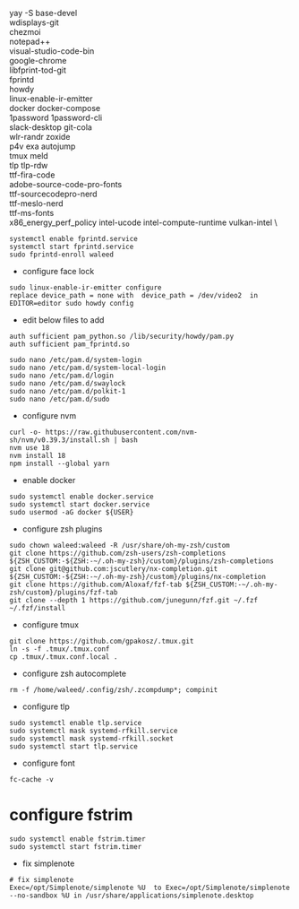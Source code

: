 yay -S base-devel           \
    wdisplays-git           \
    chezmoi                 \
    notepad++               \
    visual-studio-code-bin  \
    google-chrome           \
    libfprint-tod-git       \
    fprintd                 \
    howdy                   \
    linux-enable-ir-emitter \
    docker docker-compose   \
    1password 1password-cli \
    slack-desktop git-cola  \
    wlr-randr zoxide        \
    p4v exa autojump        \
    tmux meld               \
    tlp tlp-rdw             \
    ttf-fira-code           \
    adobe-source-code-pro-fonts \
    ttf-sourcecodepro-nerd  \
    ttf-meslo-nerd          \
    ttf-ms-fonts            \
    x86_energy_perf_policy intel-ucode intel-compute-runtime vulkan-intel       \
```
systemctl enable fprintd.service
systemctl start fprintd.service
sudo fprintd-enroll waleed
```

* configure face lock
```
sudo linux-enable-ir-emitter configure
replace device_path = none with  device_path = /dev/video2  in EDITOR=editor sudo howdy config
```

* edit below files to add 
```
auth sufficient pam_python.so /lib/security/howdy/pam.py
auth sufficient pam_fprintd.so
```
```
sudo nano /etc/pam.d/system-login
sudo nano /etc/pam.d/system-local-login
sudo nano /etc/pam.d/login
sudo nano /etc/pam.d/swaylock
sudo nano /etc/pam.d/polkit-1 
sudo nano /etc/pam.d/sudo
```


* configure nvm
```
curl -o- https://raw.githubusercontent.com/nvm-sh/nvm/v0.39.3/install.sh | bash
nvm use 18
nvm install 18
npm install --global yarn 
```

* enable docker
```
sudo systemctl enable docker.service
sudo systemctl start docker.service
sudo usermod -aG docker ${USER}
```

* configure zsh plugins
```
sudo chown waleed:waleed -R /usr/share/oh-my-zsh/custom
git clone https://github.com/zsh-users/zsh-completions ${ZSH_CUSTOM:-${ZSH:-~/.oh-my-zsh}/custom}/plugins/zsh-completions
git clone git@github.com:jscutlery/nx-completion.git ${ZSH_CUSTOM:-${ZSH:-~/.oh-my-zsh}/custom}/plugins/nx-completion
git clone https://github.com/Aloxaf/fzf-tab ${ZSH_CUSTOM:-~/.oh-my-zsh/custom}/plugins/fzf-tab
git clone --depth 1 https://github.com/junegunn/fzf.git ~/.fzf
~/.fzf/install
```

* configure tmux
```
git clone https://github.com/gpakosz/.tmux.git
ln -s -f .tmux/.tmux.conf
cp .tmux/.tmux.conf.local .
```

* configure zsh autocomplete
```
rm -f /home/waleed/.config/zsh/.zcompdump*; compinit
```

* configure tlp
```
sudo systemctl enable tlp.service
sudo systemctl mask systemd-rfkill.service
sudo systemctl mask systemd-rfkill.socket
sudo systemctl start tlp.service
```

* configure font
```
fc-cache -v
```


# configure fstrim
```
sudo systemctl enable fstrim.timer
sudo systemctl start fstrim.timer
```

* fix simplenote
```
# fix simplenote
Exec=/opt/Simplenote/simplenote %U  to Exec=/opt/Simplenote/simplenote --no-sandbox %U in /usr/share/applications/simplenote.desktop
```